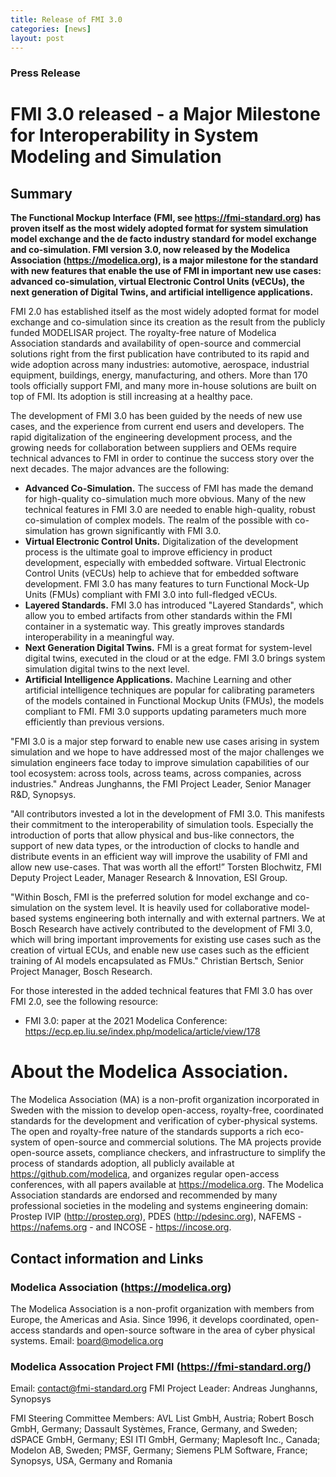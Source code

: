 ```yaml
---
title: Release of FMI 3.0
categories: [news]
layout: post
---
```


### Press Release

# FMI 3.0 released - a Major Milestone for Interoperability in System Modeling and Simulation

## Summary
**The Functional Mockup Interface (FMI, see https://fmi-standard.org) has proven itself as the most widely adopted format for system simulation model exchange and the de facto industry standard for model exchange and co-simulation.  FMI version 3.0, now released by the Modelica Association (https://modelica.org), is a major milestone for the standard with new features that enable the use of FMI in important new use cases: advanced co-simulation, virtual Electronic Control Units (vECUs), the next generation of Digital Twins, and artificial intelligence applications.**

FMI 2.0 has established itself as the most widely adopted format for model exchange and co-simulation since its creation as the result from the publicly funded MODELISAR project.  The royalty-free nature of Modelica Association standards and availability of open-source and commercial solutions right from the first publication have contributed to its rapid and wide adoption across many industries: automotive, aerospace, industrial equipment, buildings, energy, manufacturing, and others.   More than 170 tools officially support FMI, and many more in-house solutions are built on top of FMI.  Its adoption is still increasing at a healthy pace. 

The development of FMI 3.0 has been guided by the needs of new use cases, and the experience from current end users and developers.  The rapid digitalization of the engineering development process, and the growing needs for collaboration between suppliers and OEMs require technical advances to FMI in order to continue the success story over the next decades.  The major advances are the following:

 * **Advanced Co-Simulation.** The success of FMI has made the demand for high-quality co-simulation much more obvious.  Many of the new technical features in FMI 3.0 are needed to enable high-quality, robust co-simulation of complex models.  The realm of the possible with co-simulation has grown significantly with FMI 3.0.
 * **Virtual Electronic Control Units.** Digitalization of the development process is the ultimate goal to improve efficiency in product development, especially with embedded software.  Virtual Electronic Control Units (vECUs) help to achieve that for embedded software development.  FMI 3.0 has many features to turn Functional Mock-Up Units (FMUs) compliant with FMI 3.0 into full-fledged vECUs.
 * **Layered Standards.** FMI 3.0 has introduced "Layered Standards", which allow you to embed artifacts from other standards within the FMI container in a systematic way.  This greatly improves standards interoperability in a meaningful way.
 * **Next Generation Digital Twins.** FMI is a great format for system-level digital twins, executed in the cloud or at the edge.  FMI 3.0 brings system simulation digital twins to the next level. 
 * **Artificial Intelligence Applications.** Machine Learning and other artificial intelligence techniques are popular for calibrating parameters of the models contained in Functional Mockup Units (FMUs), the models compliant to FMI.  FMI 3.0 supports updating parameters much more efficiently than previous versions. 
 
"FMI 3.0 is a major step forward to enable new use cases arising in system simulation and we hope to have addressed most of the major challenges we simulation engineers face today to improve simulation capabilities of our tool ecosystem: across tools, across teams, across companies, across industries." Andreas Junghanns, the FMI Project Leader, Senior Manager R&D, Synopsys.

"All contributors invested a lot in the development of FMI 3.0.  This manifests their commitment to the interoperability of simulation tools.  Especially the introduction of ports that allow physical and bus-like connectors, the support of new data types, or the introduction of clocks to handle and distribute events in an efficient way will improve the usability of FMI and allow new use-cases.  That was worth all the effort!” Torsten Blochwitz, FMI Deputy Project Leader, Manager Research & Innovation, ESI Group.

"Within Bosch, FMI is the preferred solution for model exchange and co-simulation on the system level.  It is heavily used for collaborative model-based systems engineering both internally and with external partners.  We at Bosch Research have actively contributed to the development of FMI 3.0, which will bring important improvements for existing use cases such as the creation of virtual ECUs, and enable new use cases such as the efficient training of AI models encapsulated as FMUs." Christian Bertsch, Senior Project Manager, Bosch Research.

 
For those interested in the added technical features that FMI 3.0 has over FMI 2.0, see the following resource: 

 *	FMI 3.0: paper at the 2021 Modelica Conference: https://ecp.ep.liu.se/index.php/modelica/article/view/178

# About the Modelica Association. 
The Modelica Association (MA) is a non-profit organization incorporated in Sweden with the mission to develop open-access, royalty-free, coordinated standards for the development and verification of cyber-physical systems.  The open and royalty-free nature of the standards supports a rich eco-system of open-source and commercial solutions.  The MA projects provide open-source assets, compliance checkers, and infrastructure to simplify the process of standards adoption, all publicly available at https://github.com/modelica, and organizes regular open-access conferences, with all papers available at https://modelica.org.  The Modelica Association standards are endorsed and recommended by many professional societies in the modeling and systems engineering domain: Prostep IVIP (http://prostep.org), PDES (http://pdesinc.org), NAFEMS - https://nafems.org - and INCOSE - https://incose.org.   

## Contact information and Links

### Modelica Association (https://modelica.org) 
The Modelica Association is a non-profit organization with members from Europe, the Americas and Asia.  Since 1996, it develops coordinated, open-access standards and open-source software in the area of cyber physical systems.
Email: board@modelica.org

### Modelica Assocation Project FMI (https://fmi-standard.org/)
Email: contact@fmi-standard.org
FMI Project Leader: Andreas Junghanns, Synopsys

FMI Steering Committee Members:  AVL List GmbH, Austria; Robert Bosch GmbH, Germany; Dassault Systèmes, France, Germany, and Sweden; dSPACE GmbH, Germany; ESI ITI GmbH, Germany; Maplesoft Inc., Canada; Modelon AB, Sweden; PMSF, Germany; Siemens PLM Software, France; Synopsys, USA, Germany and Romania

